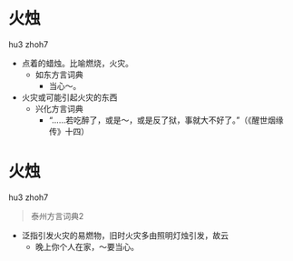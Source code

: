 # 火烛
hu3 zhoh7
+ 点着的蜡烛。比喻燃烧，火灾。
  * 如东方言词典
    - 当心～。
+ 火灾或可能引起火灾的东西
  * 兴化方言词典
    - “……若吃醉了，或是～，或是反了狱，事就大不好了。”（《醒世烟缘传》十四）


# 火烛
hu3 zhoh7
> 泰州方言词典2
- 泛指引发火灾的易燃物，旧时火灾多由照明灯烛引发，故云
  - 晚上你个人在家，～要当心。